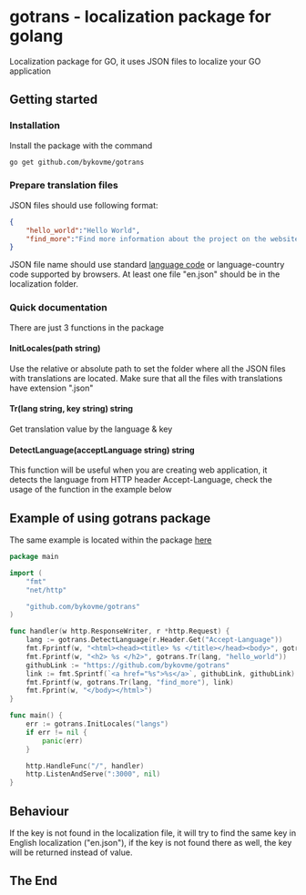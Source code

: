 # gotrans - localization package for golang
Localization package for GO, it uses JSON files to localize your GO application

## Getting started

### Installation

Install the package with the command
```bash
go get github.com/bykovme/gotrans
```

### Prepare translation files

JSON files should use following format:

```json
{
    "hello_world":"Hello World",
    "find_more":"Find more information about the project on the website %s"
}
```

JSON file name should use standard [language code](https://en.wikipedia.org/wiki/List_of_ISO_639-1_codes) or language-country code supported by browsers. At least one file "en.json" should be in the localization folder.

### Quick documentation  

There are just 3 functions in the package

#### InitLocales(path string)

Use the relative or absolute path to set the folder where all the JSON files with translations are located. Make sure that all the files with translations have extension ".json"

#### Tr(lang string, key string) string

Get translation value by the language & key 

#### DetectLanguage(acceptLanguage string) string 

This function will be useful when you are creating web application, it detects the language from HTTP header Accept-Language, check the usage of the function in the example below

## Example of using gotrans package

The same example is located within the package [here](https://github.com/bykovme/gotrans/tree/master/example)

```go
package main

import (
	"fmt"
	"net/http"

	"github.com/bykovme/gotrans"
)

func handler(w http.ResponseWriter, r *http.Request) {
	lang := gotrans.DetectLanguage(r.Header.Get("Accept-Language"))
	fmt.Fprintf(w, "<html><head><title> %s </title></head><body>", gotrans.Tr(lang, "hello_world"))
	fmt.Fprintf(w, "<h2> %s </h2>", gotrans.Tr(lang, "hello_world"))
	githubLink := "https://github.com/bykovme/gotrans"
	link := fmt.Sprintf(`<a href="%s">%s</a>`, githubLink, githubLink)
	fmt.Fprintf(w, gotrans.Tr(lang, "find_more"), link)
	fmt.Fprint(w, "</body></html>")
}

func main() {
	err := gotrans.InitLocales("langs")
	if err != nil {
		panic(err)
	}

	http.HandleFunc("/", handler)
	http.ListenAndServe(":3000", nil)
}
```

## Behaviour

If the key is not found in the localization file, it will try to find the same key in English localization ("en.json"), if the key is not found there as well, the key will be returned instead of value.

## The End



